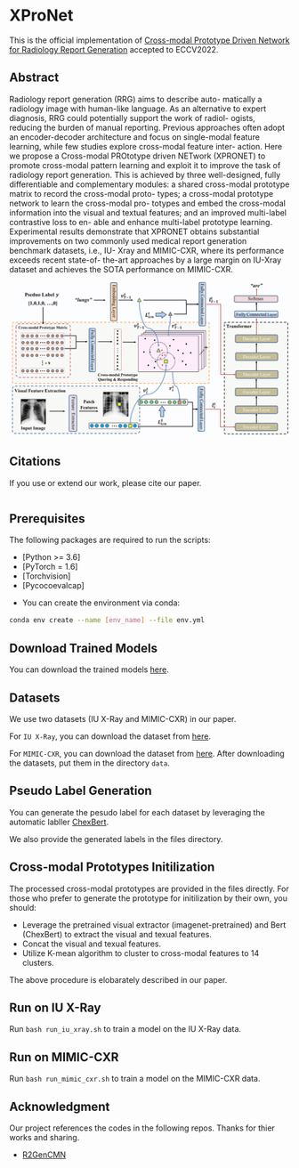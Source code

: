 # XProNet

This is the official implementation of [Cross-modal Prototype Driven Network for Radiology Report Generation]() accepted to ECCV2022.

## Abstract

Radiology report generation (RRG) aims to describe auto-
matically a radiology image with human-like language. As an alternative
to expert diagnosis, RRG could potentially support the work of radiol-
ogists, reducing the burden of manual reporting. Previous approaches
often adopt an encoder-decoder architecture and focus on single-modal
feature learning, while few studies explore cross-modal feature inter-
action. Here we propose a Cross-modal PROtotype driven NETwork
(XPRONET) to promote cross-modal pattern learning and exploit it
to improve the task of radiology report generation. This is achieved by
three well-designed, fully differentiable and complementary modules: a
shared cross-modal prototype matrix to record the cross-modal proto-
types; a cross-modal prototype network to learn the cross-modal pro-
totypes and embed the cross-modal information into the visual and
textual features; and an improved multi-label contrastive loss to en-
able and enhance multi-label prototype learning. Experimental results
demonstrate that XPRONET obtains substantial improvements on two
commonly used medical report generation benchmark datasets, i.e., IU-
Xray and MIMIC-CXR, where its performance exceeds recent state-of-
the-art approaches by a large margin on IU-Xray dataset and achieves
the SOTA performance on MIMIC-CXR. 

<img src='architecture.png'>

## Citations

If you use or extend our work, please cite our paper.
```

```

## Prerequisites

The following packages are required to run the scripts:
- [Python >= 3.6]
- [PyTorch = 1.6]
- [Torchvision]
- [Pycocoevalcap]

* You can create the environment via conda:
```bash
conda env create --name [env_name] --file env.yml
```


## Download Trained Models
You can download the trained models [here](https://drive.google.com/drive/folders/1_y_6srL2ZnvDvE_I0YDvdgRzZCNrcMUf?usp=sharing).

## Datasets
We use two datasets (IU X-Ray and MIMIC-CXR) in our paper.

For `IU X-Ray`, you can download the dataset from [here](https://openi.nlm.nih.gov/faq).

For `MIMIC-CXR`, you can download the dataset from [here](https://physionet.org/content/mimic-cxr/2.0.0/).
After downloading the datasets, put them in the directory `data`.

## Pseudo Label Generation
You can generate the pesudo label for each dataset by leveraging the automatic labller [ChexBert](https://github.com/stanfordmlgroup/CheXbert).

We also provide the generated labels in the files directory.

## Cross-modal Prototypes Initilization
The processed cross-modal prototypes are provided in the files directly.
For those who prefer to generate the prototype for initilization by their own, you should:
- Leverage the pretrained visual extractor (imagenet-pretrained) and Bert (ChexBert) to extract the visual and texual features.
- Concat the visual and texual features.
- Utilize K-mean algorithm to cluster to cross-modal features to 14 clusters.

The above procedure is elobarately described in our paper.

## Run on IU X-Ray

Run `bash run_iu_xray.sh` to train a model on the IU X-Ray data.

## Run on MIMIC-CXR

Run `bash run_mimic_cxr.sh` to train a model on the MIMIC-CXR data.

## Acknowledgment
Our project references the codes in the following repos. Thanks for thier works and sharing.
- [R2GenCMN](https://github.com/cuhksz-nlp/R2GenCMN)
